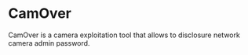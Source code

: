 # CamOver
 CamOver is a camera exploitation tool that allows to disclosure network camera admin password.
